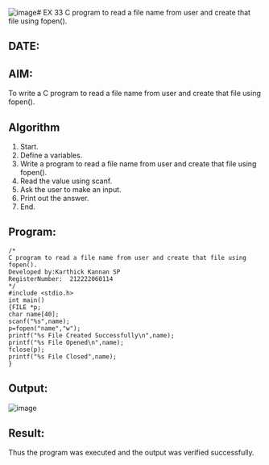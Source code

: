 ![image](https://github.com/user-attachments/assets/7e27828c-185d-4f4f-a52c-20059bce2932)# EX 33 C program to read a file name from user and create that file using fopen().
## DATE:
## AIM:
To write a C program to read a file name from user and create that file using fopen().

## Algorithm
1. Start.
2. Define a variables.
3. Write a program to read a file name from user and create that file using fopen().
4. Read the value using scanf.
5. Ask the user to make an input.
6. Print out the answer.
7. End.  
## Program:
```
/*
C program to read a file name from user and create that file using fopen().
Developed by:Karthick Kannan SP
RegisterNumber:  212222060114
*/
#include <stdio.h> 
int main()
{FILE *p;
char name[40]; 
scanf("%s",name);
p=fopen("name","w");
printf("%s File Created Successfully\n",name); 
printf("%s File Opened\n",name);
fclose(p);
printf("%s File Closed",name);
}

```

## Output:

![image](https://github.com/user-attachments/assets/52a61390-b4ef-4a1c-aa0e-1b6530ecba7a)





## Result:
Thus the program was executed and the output was verified successfully.
